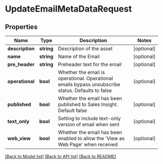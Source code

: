 # UpdateEmailMetaDataRequest

## Properties
Name | Type | Description | Notes
------------ | ------------- | ------------- | -------------
**description** | **string** | Description of the asset | [optional] 
**name** | **string** | Name of the Email | [optional] 
**pre_header** | **string** | Preheader text for the email | [optional] 
**operational** | **bool** | Whether the email is operational.  Operational emails bypass unsubscribe status.  Defaults to false | [optional] 
**published** | **bool** | Whether the email has been published to Sales Insight.  Default false | [optional] 
**text_only** | **bool** | Setting to include text-only version of email when sent | [optional] 
**web_view** | **bool** | Whether the email has been enabled to allow the &#39;View as Web Page&#39; when received | [optional] 

[[Back to Model list]](../README.md#documentation-for-models) [[Back to API list]](../README.md#documentation-for-api-endpoints) [[Back to README]](../README.md)


